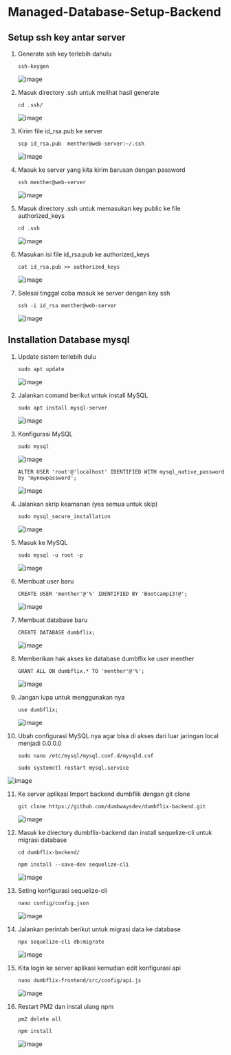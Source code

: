 # Managed-Database-Setup-Backend

## Setup ssh key antar server

1. Generate ssh key terlebih dahulu
  
       ssh-keygen
      
   ![image](https://user-images.githubusercontent.com/40049149/188897431-4bd93e25-0b7e-4233-9df5-a5866c877142.png)

2. Masuk directory .ssh untuk melihat hasil generate

       cd .ssh/
       
   ![image](https://user-images.githubusercontent.com/40049149/188898081-a9992367-300f-4b0f-9725-d0722d69a916.png)

3. Kirim file id_rsa.pub ke server

       scp id_rsa.pub  menther@web-server:~/.ssh

   ![image](https://user-images.githubusercontent.com/40049149/188899024-4b001867-1a29-423e-bc36-5a8a99f734bf.png)

4. Masuk ke server yang kita kirim barusan dengan password

       ssh menther@web-server
       
   ![image](https://user-images.githubusercontent.com/40049149/188899379-0299061f-ec25-4f98-a876-d267ca468b9e.png)

5. Masuk directory .ssh untuk memasukan key public ke file authorized_keys

       cd .ssh
       
   ![image](https://user-images.githubusercontent.com/40049149/188899884-978c6642-c5d7-46df-b6f2-bf8f5bd96cb0.png)

6. Masukan isi file id_rsa.pub ke authorized_keys

       cat id_rsa.pub >> authorized_keys

   ![image](https://user-images.githubusercontent.com/40049149/188900413-e74ec1fa-2b48-4c3a-b98f-cfb1705372ab.png)

7. Selesai tinggal coba masuk ke server dengan key ssh

       ssh -i id_rsa menther@web-server
       
   ![image](https://user-images.githubusercontent.com/40049149/188901526-e3a4e15f-a2b9-437f-abed-87002ed0ad9c.png)


## Installation Database mysql

1. Update sistem terlebih dulu

       sudo apt update
       
   ![image](https://user-images.githubusercontent.com/40049149/188903148-893d587d-6071-4366-91a2-187432cc6d88.png)

2. Jalankan comand berikut untuk install MySQL

       sudo apt install mysql-server

   ![image](https://user-images.githubusercontent.com/40049149/188903345-b72e7f04-1fcb-4d40-baa3-26ccfb74d006.png)

3. Konfigurasi MySQL

       sudo mysql
       
   ![image](https://user-images.githubusercontent.com/40049149/188906577-6caa4911-2fa8-47f7-96fc-04919ab474c5.png)
       
       ALTER USER 'root'@'localhost' IDENTIFIED WITH mysql_native_password by 'mynewpassword';
       
   ![image](https://user-images.githubusercontent.com/40049149/188907055-3e193a66-fd27-4807-bef2-0aa67b55f4b3.png)
  
       
4. Jalankan skrip keamanan (yes semua untuk skip)
       
       sudo mysql_secure_installation
       
   ![image](https://user-images.githubusercontent.com/40049149/188907475-280894af-a096-4173-8645-ef134ed10fc3.png)

5. Masuk ke MySQL

       sudo mysql -u root -p

   ![image](https://user-images.githubusercontent.com/40049149/188909235-b681dc56-7518-49a9-9167-f701deb261e2.png)

6. Membuat user baru

       CREATE USER 'menther'@'%' IDENTIFIED BY 'Bootcamp13!@';
       
   ![image](https://user-images.githubusercontent.com/40049149/188963727-92dfa662-c7a6-4dc2-921d-c8a46eeac542.png)

7. Membuat database baru

       CREATE DATABASE dumbflix;

   ![image](https://user-images.githubusercontent.com/40049149/188913105-d165828f-da69-4e3f-ab03-5d4d19ba9aa3.png)

8. Memberikan hak akses ke database dumbflix ke user menther

       GRANT ALL ON dumbflix.* TO 'menther'@'%';

   ![image](https://user-images.githubusercontent.com/40049149/188964272-a8ffeb61-6f32-4f43-8358-2ff1affd2adc.png)

9. Jangan lupa untuk menggunakan nya

       use dumbflix;
      
   ![image](https://user-images.githubusercontent.com/40049149/188913500-18c5c759-584e-4081-9f2d-48b19ac96a22.png)

10. Ubah configurasi MySQL nya agar bisa di akses dari luar jaringan local menjadi 0.0.0.0

        sudo nano /etc/mysql/mysql.conf.d/mysqld.cnf
       
        sudo systemctl restart mysql.service
       
   ![image](https://user-images.githubusercontent.com/40049149/188915711-9b91b7b5-8559-47a5-8db1-8ab50db3ebf2.png)

11. Ke server aplikasi Import backend dumbflik dengan git clone

        git clone https://github.com/dumbwaysdev/dumbflix-backend.git

    ![image](https://user-images.githubusercontent.com/40049149/188961219-c64cc781-fe51-47c6-a027-ab5d6f134f09.png)

12. Masuk ke directory dumbflix-backend dan install sequelize-cli untuk migrasi database
    
        cd dumbflix-backend/

        npm install --save-dev sequelize-cli

    ![image](https://user-images.githubusercontent.com/40049149/188961353-319162f2-906b-4692-aa38-f40285c7bf1a.png)

13. Seting konfigurasi sequelize-cli

        nano config/config.json

    ![image](https://user-images.githubusercontent.com/40049149/188961787-83b5cea8-1d6a-4dee-aee4-fad5f5e8ab53.png)

14. Jalankan perintah berikut untuk migrasi data ke database

        npx sequelize-cli db:migrate

    ![image](https://user-images.githubusercontent.com/40049149/188929690-45fc54de-ebf0-468e-96aa-4f39b0b4e984.png)

15. Kita login ke server aplikasi kemudian edit konfigurasi api

        nano dumbflix-frontend/src/config/api.js

    ![image](https://user-images.githubusercontent.com/40049149/188949995-ec4d92c3-6864-4b17-9ee0-c57a550b5c86.png)
    
16. Restart PM2 dan instal ulang npm

        pm2 delete all
        
        npm install
        
    ![image](https://user-images.githubusercontent.com/40049149/188944518-d49e1bf4-9496-4409-8390-0cfae26d234f.png)


        











